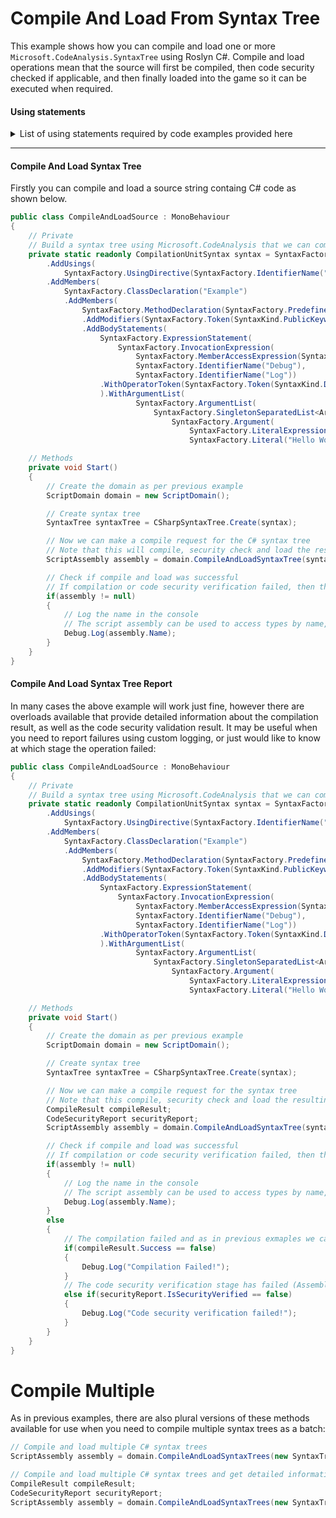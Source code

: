 # Compile And Load From Syntax Tree

This example shows how you can compile and load one or more `Microsoft.CodeAnalysis.SyntaxTree` using Roslyn C#.
Compile and load operations mean that the source will first be compiled, then code security checked if applicable, and then finally loaded into the game so it can be executed when required.

#### Using statements
<details>
  <summary>List of using statements required by code examples provided here</summary>

```cs
using RoslynCSharp;
using Trivial.CodeSecurity;
using Microsoft.CodeAnalysis;
using Microsoft.CodeAnalysis.CSharp;
using Microsoft.CodeAnalysis.CSharp.Syntax;
using UnityEngine;
```
</details>

---

#### Compile And Load Syntax Tree
Firstly you can compile and load a source string containg C# code as shown below.

```cs
public class CompileAndLoadSource : MonoBehaviour
{
    // Private
    // Build a syntax tree using Microsoft.CodeAnalysis that we can compile later
    private static readonly CompilationUnitSyntax syntax = SyntaxFactory.CompilationUnit()
        .AddUsings(
            SyntaxFactory.UsingDirective(SyntaxFactory.IdentifierName("UnityEngine")))
        .AddMembers(
            SyntaxFactory.ClassDeclaration("Example")
            .AddMembers(
                SyntaxFactory.MethodDeclaration(SyntaxFactory.PredefinedType(SyntaxFactory.Token(SyntaxKind.VoidKeyword)), "SayHello")
                .AddModifiers(SyntaxFactory.Token(SyntaxKind.PublicKeyword), SyntaxFactory.Token(SyntaxKind.StaticKeyword))
                .AddBodyStatements(
                    SyntaxFactory.ExpressionStatement(
                        SyntaxFactory.InvocationExpression(
                            SyntaxFactory.MemberAccessExpression(SyntaxKind.SimpleMemberAccessExpression,
                            SyntaxFactory.IdentifierName("Debug"),
                            SyntaxFactory.IdentifierName("Log"))
                    .WithOperatorToken(SyntaxFactory.Token(SyntaxKind.DotToken))
                    ).WithArgumentList(
                            SyntaxFactory.ArgumentList(
                                SyntaxFactory.SingletonSeparatedList<ArgumentSyntax>(
                                    SyntaxFactory.Argument(
                                        SyntaxFactory.LiteralExpression(SyntaxKind.StringLiteralExpression,
                                        SyntaxFactory.Literal("Hello World"))))))))));

    // Methods
    private void Start()
    {
        // Create the domain as per previous example
        ScriptDomain domain = new ScriptDomain();

        // Create syntax tree
        SyntaxTree syntaxTree = CSharpSyntaxTree.Create(syntax);

        // Now we can make a compile request for the C# syntax tree
        // Note that this will compile, security check and load the resulting assembly into the game if successful. 
        ScriptAssembly assembly = domain.CompileAndLoadSyntaxTree(syntaxTree);

        // Check if compile and load was successful
        // If compilation or code security verification failed, then the assembly will be null and details will be logged in the Unity console by default
        if(assembly != null)
        {
            // Log the name in the console
            // The script assembly can be used to access types by name, base type and other criteria. See later examples for more info
            Debug.Log(assembly.Name);
        }
    }
}
```

#### Compile And Load Syntax Tree Report
In many cases the above example will work just fine, however there are overloads available that provide detailed information about the compilation result, as well as the code security validation result.
It may be useful when you need to report failures using custom logging, or just would like to know at which stage the operation failed:

```cs
public class CompileAndLoadSource : MonoBehaviour
{
    // Private
    // Build a syntax tree using Microsoft.CodeAnalysis that we can compile later
    private static readonly CompilationUnitSyntax syntax = SyntaxFactory.CompilationUnit()
        .AddUsings(
            SyntaxFactory.UsingDirective(SyntaxFactory.IdentifierName("UnityEngine")))
        .AddMembers(
            SyntaxFactory.ClassDeclaration("Example")
            .AddMembers(
                SyntaxFactory.MethodDeclaration(SyntaxFactory.PredefinedType(SyntaxFactory.Token(SyntaxKind.VoidKeyword)), "SayHello")
                .AddModifiers(SyntaxFactory.Token(SyntaxKind.PublicKeyword), SyntaxFactory.Token(SyntaxKind.StaticKeyword))
                .AddBodyStatements(
                    SyntaxFactory.ExpressionStatement(
                        SyntaxFactory.InvocationExpression(
                            SyntaxFactory.MemberAccessExpression(SyntaxKind.SimpleMemberAccessExpression,
                            SyntaxFactory.IdentifierName("Debug"),
                            SyntaxFactory.IdentifierName("Log"))
                    .WithOperatorToken(SyntaxFactory.Token(SyntaxKind.DotToken))
                    ).WithArgumentList(
                            SyntaxFactory.ArgumentList(
                                SyntaxFactory.SingletonSeparatedList<ArgumentSyntax>(
                                    SyntaxFactory.Argument(
                                        SyntaxFactory.LiteralExpression(SyntaxKind.StringLiteralExpression,
                                        SyntaxFactory.Literal("Hello World"))))))))));

    // Methods
    private void Start()
    {
        // Create the domain as per previous example
        ScriptDomain domain = new ScriptDomain();

        // Create syntax tree
        SyntaxTree syntaxTree = CSharpSyntaxTree.Create(syntax);

        // Now we can make a compile request for the syntax tree
        // Note that this compile, security check and load the resulting assembly into the game if successful.
        CompileResult compileResult;
        CodeSecurityReport securityReport;
        ScriptAssembly assembly = domain.CompileAndLoadSyntaxTree(syntaxTree, out compileResult, out securityReport);

        // Check if compile and load was successful
        // If compilation or code security verification failed, then the assembly will be null and details will be logged in the Unity console by default
        if(assembly != null)
        {
            // Log the name in the console
            // The script assembly can be used to access types by name, base type and other criteria. See later examples for more info
            Debug.Log(assembly.Name);
        }
        else
        {
            // The compilation failed and as in previous exmaples we can get all diagnostic messages from the compile result object
            if(compileResult.Success == false)
            {
                Debug.Log("Compilation Failed!");
            }
            // The code security verification stage has failed (Assembly includes code which is determined to be illegal by the code seuciryt verification rules) and we can get detailed information about the specific from the security report.
            else if(securityReport.IsSecurityVerified == false)
            {
                Debug.Log("Code security verification failed!");
            }
        }
    }
}
```

# Compile Multiple
As in previous examples, there are also plural versions of these methods available for use when you need to compile multiple syntax trees as a batch:
```cs
// Compile and load multiple C# syntax trees 
ScriptAssembly assembly = domain.CompileAndLoadSyntaxTrees(new SyntaxTree[] { treeA, treeB });

// Compile and load multiple C# syntax trees and get detailed information about the result
CompileResult compileResult;
CodeSecurityReport securityReport;
ScriptAssembly assembly = domain.CompileAndLoadSyntaxTrees(new SyntaxTree[] { treeA, treeB }, out compileResult, out securityReport);
```

